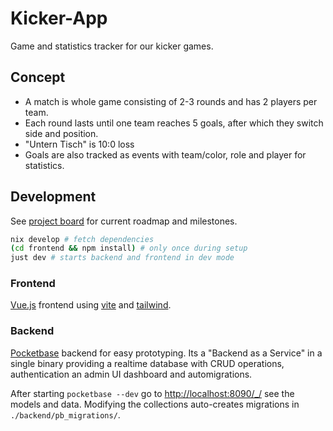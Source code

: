 # Kicker-App

Game and statistics tracker for our kicker games.

## Concept

- A match is whole game consisting of 2-3 rounds and has 2 players per team.
- Each round lasts until one team reaches 5 goals, after which they switch side and position.
- "Untern Tisch" is 10:0 loss
- Goals are also tracked as events with team/color, role and player for statistics.

## Development

See [project board](https://github.com/users/Pyxels/projects/1) for current roadmap and milestones.

```bash
nix develop # fetch dependencies
(cd frontend && npm install) # only once during setup
just dev # starts backend and frontend in dev mode
```

### Frontend

[Vue.js](https://vuejs.org/guide/introduction.html) frontend using [vite](https://vite.dev/) and [tailwind](https://tailwindcss.com/).

### Backend

[Pocketbase](https://pocketbase.io/) backend for easy prototyping. Its a "Backend as a Service" in a single binary providing a realtime database with CRUD operations, authentication an admin UI dashboard and automigrations.

After starting `pocketbase --dev` go to [http://localhost:8090/\_/](http://localhost:8090/_/) see the models and data. Modifying the collections auto-creates migrations in `./backend/pb_migrations/`.
